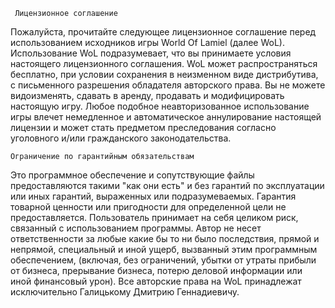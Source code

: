      Лицензионное соглашение

Пожалуйста, прочитайте следующее лицензионное соглашение перед использованием исходников игры World Of Lamiel (далее WoL). 
Использование WoL подразумевает, что вы принимаете условия настоящего лицензионного соглашения.
WoL может распространяться бесплатно, при условии сохранения в неизменном виде дистрибутива,
c письменного разрешения обладателя авторского права. 
Вы не можете видоизменять, сдавать в аренду, продавать и модифицировать настоящую игру. 
Любое подобное неавторизованное использование игры влечет немедленное и автоматическое аннулирование настоящей лицензии и может 
стать предметом преследования согласно уголовного и/или гражданского законодательства.



    Ограничение по гарантийным обязательствам

Это программное обеспечение и сопутствующие файлы предоставляются такими "как они есть" и без гарантий по эксплуатации
или иных гарантий, выраженных или подразумеваемых.
Гарантия товарной ценности или пригодности для определенной цели не предоставляется. 
Пользователь принимает на себя целиком риск, связанный с использованием программы. 
Автор не несет ответственности за любые какие бы то ни было последствия, 
прямой и непрямой, специальный и иной ущерб, вызванный этим программным обеспечением, 
(включая, без ограничений, убытки от утраты прибыли от бизнеса, прерывание бизнеса, 
потерю деловой информации или иной финансовый урон).
Все авторские права на WoL принадлежат исключительно Галицькому Дмитрию Геннадиевичу. 
